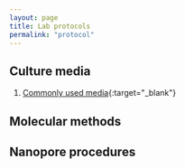 ```yaml
---
layout: page
title: Lab protocols
permalink: "protocol"
---
```

## Culture media
1. [Commonly used media](https://protocols.io/view/mycology-media-b9eir3ce.html){:target="_blank"}<br>

## Molecular methods

## Nanopore procedures

